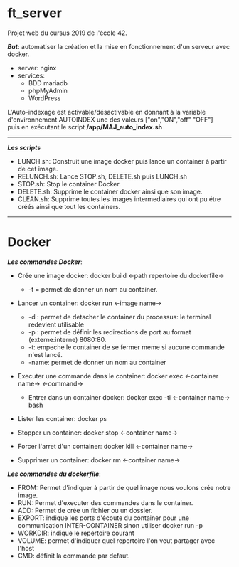 # ft_server

Projet web du cursus 2019 de l'école 42.

***But***: automatiser la création et la mise en fonctionnement d'un serveur avec docker.


* server: nginx
* services:
    * BDD mariadb
    * phpMyAdmin
    * WordPress

L'Auto-indexage est activable/désactivable en donnant à la variable d'environnement AUTOINDEX une des valeurs ["on","ON","off" "OFF"]  
puis en exécutant le script **/app/MAJ_auto_index.sh**

-----

***Les scripts***
* LUNCH.sh: Construit une image docker puis lance un container à partir de cet image.
* RELUNCH.sh: Lance STOP.sh, DELETE.sh puis LUNCH.sh
* STOP.sh: Stop le container Docker.
* DELETE.sh: Supprime le container docker ainsi que son image.
* CLEAN.sh: Supprime toutes les images intermediaires qui ont pu étre créés ainsi que tout les containers.

-----

# Docker

 ***Les commandes Docker***:

- Crée une image docker: docker build <-path repertoire du dockerfile->
    - -t = permet de donner un nom au container.

- Lancer un container: docker run <-image name->
    - -d : permet de detacher le container du processus: le terminal redevient utilisable
    - -p : permet de définir les redirections de port au format (externe:interne) 8080:80.
    - -t: empeche le container de se fermer meme si aucune commande n'est lancé.
    - -name: permet de donner un nom au container 

- Executer une commande dans le container: docker exec <-container name-> <-command->
    - Entrer dans un container docker: docker exec -ti <-container name-> bash

- Lister les container: docker ps

- Stopper un container: docker stop <-container name->

- Forcer l'arret d'un container: docker kill <-container name->

- Supprimer un container: docker rm <-container name->



***Les commandes du dockerfile***:

* FROM: Permet d'indiquer à partir de quel image nous voulons crée notre image.
* RUN: Permet d'executer des commandes dans le container.
* ADD: Permet de crée un fichier ou un dossier.
* EXPORT: indique les ports d'écoute du container pour une communication INTER-CONTAINER sinon utiliser docker run -p
* WORKDIR: indique le repertoire courant
* VOLUME: permet d'indiquer quel repertoire l'on veut partager avec l'host
* CMD: définit la commande par defaut.
